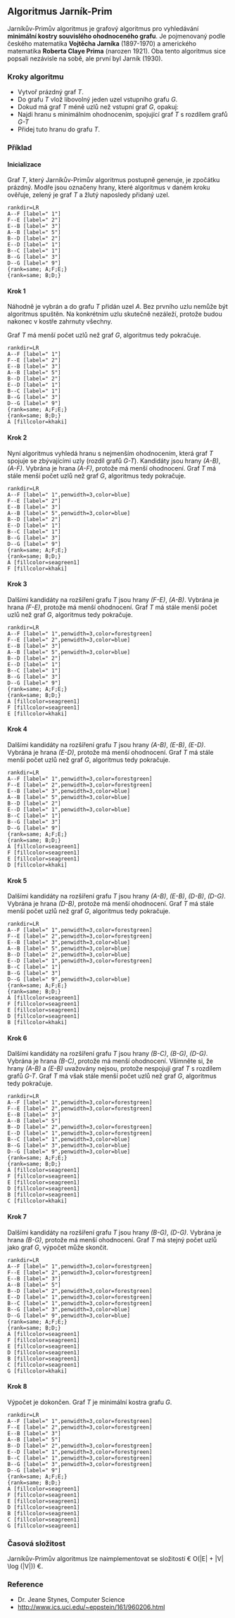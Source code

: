 ## Algoritmus Jarník-Prim

Jarníkův-Primův algoritmus je grafový algoritmus pro vyhledávání **minimální kostry souvislého ohodnoceného grafu**. Je pojmenovaný podle českého matematika **Vojtěcha Jarníka** (1897-1970) a amerického matematika **Roberta Claye Prima** (narozen 1921). Oba tento algoritmus sice popsali nezávisle na sobě, ale první byl Jarník (1930).

### Kroky algoritmu

- Vytvoř prázdný graf *T*.
- Do grafu *T* vlož libovolný jeden uzel vstupního grafu *G*.
- Dokud má graf *T* méně uzlů než vstupní graf *G*, opakuj:
 - Najdi hranu s minimálním ohodnocením, spojující graf *T* s rozdílem grafů *G-T*
 - Přidej tuto hranu do grafu *T*.

### Příklad

#### Inicializace

Graf *T*, který Jarníkův-Primův algoritmus postupně generuje, je zpočátku prázdný. Modře jsou označeny hrany, které algoritmus v daném kroku ověřuje, zelený je graf *T* a žlutý naposledy přidaný uzel.

```dot:graph
rankdir=LR
A--F [label=" 1"]
F--E [label=" 2"]
E--B [label=" 3"]
A--B [label=" 5"]
B--D [label=" 2"]
E--D [label=" 1"]
B--C [label=" 1"]
B--G [label=" 3"]
D--G [label=" 9"]
{rank=same; A;F;E;}
{rank=same; B;D;}
```

#### Krok 1

Náhodně je vybrán a do grafu *T* přidán uzel *A*. Bez prvního uzlu nemůže být algoritmus spuštěn. Na konkrétním uzlu skutečně nezáleží, protože budou nakonec v kostře zahrnuty všechny.

Graf *T* má menší počet uzlů než graf *G*, algoritmus tedy pokračuje.

```dot:graph
rankdir=LR
A--F [label=" 1"]
F--E [label=" 2"]
E--B [label=" 3"]
A--B [label=" 5"]
B--D [label=" 2"]
E--D [label=" 1"]
B--C [label=" 1"]
B--G [label=" 3"]
D--G [label=" 9"]
{rank=same; A;F;E;}
{rank=same; B;D;}
A [fillcolor=khaki]
```

#### Krok 2

Nyní algoritmus vyhledá hranu s nejmenším ohodnocením, která graf *T* spojuje se zbývajícími uzly (rozdíl grafů *G-T*). Kandidáty jsou hrany *(A-B)*, *(A-F)*. Vybrána je hrana *(A-F)*, protože má menší ohodnocení. Graf *T* má stále menší počet uzlů než graf *G*, algoritmus tedy pokračuje.

```dot:graph
rankdir=LR
A--F [label=" 1",penwidth=3,color=blue]
F--E [label=" 2"]
E--B [label=" 3"]
A--B [label=" 5",penwidth=3,color=blue]
B--D [label=" 2"]
E--D [label=" 1"]
B--C [label=" 1"]
B--G [label=" 3"]
D--G [label=" 9"]
{rank=same; A;F;E;}
{rank=same; B;D;}
A [fillcolor=seagreen1]
F [fillcolor=khaki]
```

#### Krok 3

Dalšími kandidáty na rozšíření grafu *T* jsou hrany *(F-E)*, *(A-B)*. Vybrána je hrana *(F-E)*, protože má menší ohodnocení. Graf *T* má stále menší počet uzlů než graf *G*, algoritmus tedy pokračuje.

```dot:graph
rankdir=LR
A--F [label=" 1",penwidth=3,color=forestgreen]
F--E [label=" 2",penwidth=3,color=blue]
E--B [label=" 3"]
A--B [label=" 5",penwidth=3,color=blue]
B--D [label=" 2"]
E--D [label=" 1"]
B--C [label=" 1"]
B--G [label=" 3"]
D--G [label=" 9"]
{rank=same; A;F;E;}
{rank=same; B;D;}
A [fillcolor=seagreen1]
F [fillcolor=seagreen1]
E [fillcolor=khaki]
```
#### Krok 4

Dalšími kandidáty na rozšíření grafu *T* jsou hrany *(A-B)*, *(E-B)*, *(E-D)*. Vybrána je hrana *(E-D)*, protože má menší ohodnocení. Graf *T* má stále menší počet uzlů než graf *G*, algoritmus tedy pokračuje.

```dot:graph
rankdir=LR
A--F [label=" 1",penwidth=3,color=forestgreen]
F--E [label=" 2",penwidth=3,color=forestgreen]
E--B [label=" 3",penwidth=3,color=blue]
A--B [label=" 5",penwidth=3,color=blue]
B--D [label=" 2"]
E--D [label=" 1",penwidth=3,color=blue]
B--C [label=" 1"]
B--G [label=" 3"]
D--G [label=" 9"]
{rank=same; A;F;E;}
{rank=same; B;D;}
A [fillcolor=seagreen1]
F [fillcolor=seagreen1]
E [fillcolor=seagreen1]
D [fillcolor=khaki]
```

#### Krok 5

Dalšími kandidáty na rozšíření grafu *T* jsou hrany *(A-B)*, *(E-B)*, *(D-B)*, *(D-G)*. Vybrána je hrana *(D-B)*, protože má menší ohodnocení. Graf *T* má stále menší počet uzlů než graf *G*, algoritmus tedy pokračuje.

```dot:graph
rankdir=LR
A--F [label=" 1",penwidth=3,color=forestgreen]
F--E [label=" 2",penwidth=3,color=forestgreen]
E--B [label=" 3",penwidth=3,color=blue]
A--B [label=" 5",penwidth=3,color=blue]
B--D [label=" 2",penwidth=3,color=blue]
E--D [label=" 1",penwidth=3,color=forestgreen]
B--C [label=" 1"]
B--G [label=" 3"]
D--G [label=" 9",penwidth=3,color=blue]
{rank=same; A;F;E;}
{rank=same; B;D;}
A [fillcolor=seagreen1]
F [fillcolor=seagreen1]
E [fillcolor=seagreen1]
D [fillcolor=seagreen1]
B [fillcolor=khaki]
```

#### Krok 6

Dalšími kandidáty na rozšíření grafu *T* jsou hrany *(B-C)*, *(B-G)*, *(D-G)*. Vybrána je hrana *(B-C)*, protože má menší ohodnocení. Všimněte si, že hrany *(A-B)* a *(E-B)* uvažovány nejsou, protože nespojují graf *T* s rozdílem grafů *G-T*. Graf *T* má však stále menší počet uzlů než graf *G*, algoritmus tedy pokračuje.

```dot:graph
rankdir=LR
A--F [label=" 1",penwidth=3,color=forestgreen]
F--E [label=" 2",penwidth=3,color=forestgreen]
E--B [label=" 3"]
A--B [label=" 5"]
B--D [label=" 2",penwidth=3,color=forestgreen]
E--D [label=" 1",penwidth=3,color=forestgreen]
B--C [label=" 1",penwidth=3,color=blue]
B--G [label=" 3",penwidth=3,color=blue]
D--G [label=" 9",penwidth=3,color=blue]
{rank=same; A;F;E;}
{rank=same; B;D;}
A [fillcolor=seagreen1]
F [fillcolor=seagreen1]
E [fillcolor=seagreen1]
D [fillcolor=seagreen1]
B [fillcolor=seagreen1]
C [fillcolor=khaki]
```

#### Krok 7

Dalšími kandidáty na rozšíření grafu *T* jsou hrany *(B-G)*, *(D-G)*. Vybrána je hrana *(B-G)*, protože má menší ohodnocení. Graf *T* má stejný počet uzlů jako graf *G*, výpočet může skončit.

```dot:graph
rankdir=LR
A--F [label=" 1",penwidth=3,color=forestgreen]
F--E [label=" 2",penwidth=3,color=forestgreen]
E--B [label=" 3"]
A--B [label=" 5"]
B--D [label=" 2",penwidth=3,color=forestgreen]
E--D [label=" 1",penwidth=3,color=forestgreen]
B--C [label=" 1",penwidth=3,color=forestgreen]
B--G [label=" 3",penwidth=3,color=blue]
D--G [label=" 9",penwidth=3,color=blue]
{rank=same; A;F;E;}
{rank=same; B;D;}
A [fillcolor=seagreen1]
F [fillcolor=seagreen1]
E [fillcolor=seagreen1]
D [fillcolor=seagreen1]
B [fillcolor=seagreen1]
C [fillcolor=seagreen1]
G [fillcolor=khaki]
```

#### Krok 8

Výpočet je dokončen. Graf *T* je minimální kostra grafu *G*.

```dot:graph
rankdir=LR
A--F [label=" 1",penwidth=3,color=forestgreen]
F--E [label=" 2",penwidth=3,color=forestgreen]
E--B [label=" 3"]
A--B [label=" 5"]
B--D [label=" 2",penwidth=3,color=forestgreen]
E--D [label=" 1",penwidth=3,color=forestgreen]
B--C [label=" 1",penwidth=3,color=forestgreen]
B--G [label=" 3",penwidth=3,color=forestgreen]
D--G [label=" 9"]
{rank=same; A;F;E;}
{rank=same; B;D;}
A [fillcolor=seagreen1]
F [fillcolor=seagreen1]
E [fillcolor=seagreen1]
D [fillcolor=seagreen1]
B [fillcolor=seagreen1]
C [fillcolor=seagreen1]
G [fillcolor=seagreen1]
```

### Časová složitost

Jarníkův-Primův algoritmus lze naimplementovat se složitostí € O(|E| + |V| \log (|V|)) €.

### Reference

- Dr. Jeane Stynes, Computer Science
- http://www.ics.uci.edu/~eppstein/161/960206.html
